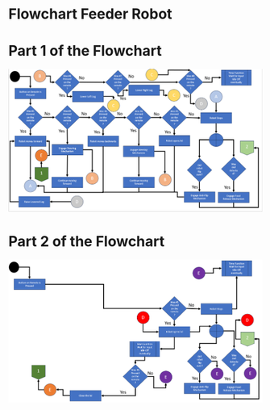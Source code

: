 # Flowchart Feeder Robot

# Part 1 of the Flowchart

![flowchart part 1](https://github.com/edorejel/robotics/blob/main/food_delivery_robot/flowchart/Screenshot%202024-11-19%20164414.png)


# Part 2 of the Flowchart

![flowchart part 2](https://github.com/edorejel/robotics/blob/main/food_delivery_robot/flowchart/Screenshot%202024-11-19%20164443.png)


